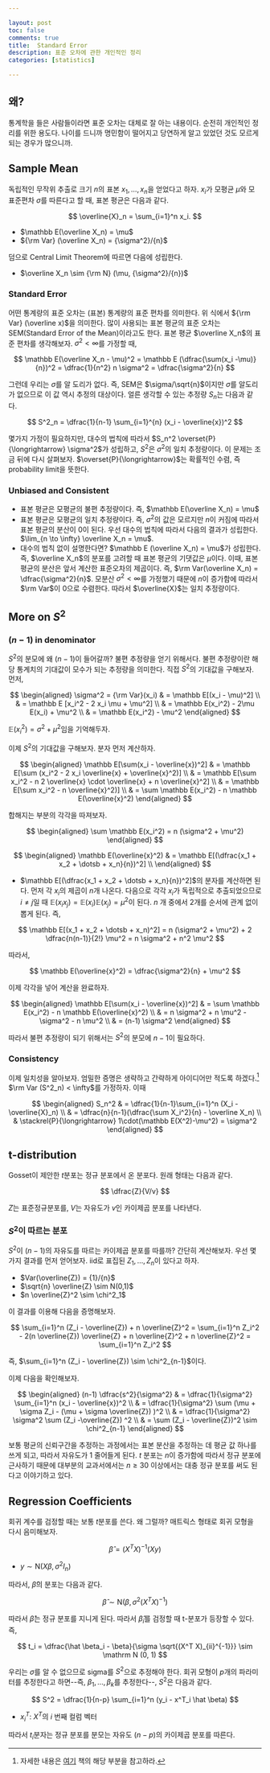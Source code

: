 ```yaml
---

layout: post
toc: false
comments: true
title:  Standard Error 
description: 표준 오차에 관한 개인적인 정리 
categories: [statistics]

---
```


## 왜? 

통계학을 들은 사람들이라면 표준 오차는 대체로 잘 아는 내용이다. 순전히 개인적인 정리를 위한 용도다. 나이를 드니까 명민함이 떨어지고 당연하게 알고 있었던 것도 모르게 되는 경우가 많으니까. 

## Sample Mean 

독립적인 무작위 추출로 크기 $n$의 표본 $x_1, \dotsc, x_n$을 얻었다고 하자. $x_i$가 모평균 $\mu$와 모 표준편차 $\sigma$를 따른다고 할 때, 표본 평균은 다음과 같다. 

$$
\overline{X}_n = \sum_{i=1}^n x_i.
$$
- $\mathbb E(\overline X_n) = \mu$ 
- ${\rm Var} (\overline X_n) = {\sigma^2}/{n}$

덤으로 Central Limit Theorem에 따르면 다음에 성립한다. 

- $\overline X_n \sim {\rm N} (\mu, {\sigma^2}/{n})$ 

### Standard Error 

어떤 통계량의 표준 오차는 (표본) 통계량의 표준 편차를 의미한다. 위 식에서 ${\rm Var} (\overline x)$을 의미한다. 많이 사용되는 표본 평균의 표준 오차는 SEM(Standard Error of the Mean)이라고도 한다. 표본 평균 $\overline X_n$의 표준 편차를 생각해보자. $\sigma^2 < \infty$를 가정할 때, 

$$
\mathbb E(\overline X_n - \mu)^2 = \mathbb E (\dfrac{\sum(x_i -\mu)}{n})^2 = \dfrac{1}{n^2} n \sigma^2 = \dfrac{\sigma^2}{n}
$$

그런데 우리는 $\sigma$를 알 도리가 없다. 즉, SEM은 $\sigma/\sqrt{n}$이지만 $\sigma$를 알도리가 없으므로 이 값 역시 추정의 대상이다. 얼른 생각할 수 있는 추정량 $S_n$는 다음과 같다.  

$$
S^2_n = \dfrac{1}{n-1} \sum_{i=1}^{n} (x_i - \overline{x})^2
$$

몇가지 가정이 필요하지만, 대수의 법칙에 따라서 $S_n^2 \overset{P}{\longrightarrow} \sigma^2$가 성립하고, $S^2$은 $\sigma^2$의 일치 추정량이다. 이 문제는 조금 뒤에 다시 살펴보자. $\overset{P}{\longrightarrow}$는 확률적인 수렴, 즉 probability limit을 뜻한다. 

### Unbiased and Consistent 

- 표본 평균은 모평균의 불편 추정량이다. 즉, $\mathbb E(\overline X_n) = \mu$
- 표본 평균은 모평균의 일치 추정량이다. 즉, $\sigma^2$의 값은 모르지만 $n$이 커짐에 따라서 표본 평균의 분산이 0이 된다. 우선 대수의 법칙에 따라서 다음의 결과가 성립한다.  $\lim_{n \to \infty} \overline X_n = \mu$. 
- 대수의 법칙 없이 설명한다면? $\mathbb E (\overline X_n) = \mu$가 성립한다. 즉, $\overline X_n$의 분포를 고려할 때 표본 평균의 기댓값은 $\mu$이다. 이때, 표본 평균의 분산은 앞서 계산한 표준오차의 제곱이다. 즉, $\rm Var(\overline X_n) = \dfrac{\sigma^2}{n}$. 모분산 $\sigma^2 < \infty$를 가정했기 때문에 $n$이 증가함에 따라서 $\rm Var$이 0으로 수렴한다. 따라서 $\overline{X}$는 일치 추정량이다. 

## More on $S^2$

### $(n-1)$ in denominator 

$S^2$의 분모에 왜 $(n-1)$이 들어갈까? 불편 추정량을 얻기 위해서다. 불편 추정량이란 해당 통계치의 기대값이 모수가 되는 추정량을 의미한다. 직접 $S^2$의 기대값을 구해보자. 먼저, 

$$
\begin{aligned}
\sigma^2 = {\rm Var}(x_i) & = \mathbb E[(x_i - \mu)^2] \\
& = \mathbb E [x_i^2 - 2 x_i \mu + \mu^2] \\
& = \mathbb E(x_i^2) - 2\mu E(x_i) + \mu^2 \\
& =  \mathbb E(x_i^2) - \mu^2
\end{aligned}
$$

$\mathbb E(x_i^2) = \sigma^2 + \mu^2$임을 기억해두자. 

이제 $S^2$의 기대값을 구해보자. 분자 먼저 계산하자. 

$$
\begin{aligned}
\mathbb E[\sum(x_i - \overline{x})^2] & = \mathbb E[\sum (x_i^2 - 2 x_i \overline{x} + \overline{x}^2)] \\
& = \mathbb E[\sum x_i^2 - n 2 \overline{x} \cdot \overline{x} + n \overline{x}^2] \\
& = \mathbb E[\sum x_i^2 - n \overline{x}^2)] \\
& = \sum \mathbb E(x_i^2) - n \mathbb E(\overline{x}^2)
\end{aligned}
$$

합해지는 부분의 각각을 따져보자. 

$$
\begin{aligned}
\sum \mathbb E(x_i^2) = n (\sigma^2 + \mu^2)
\end{aligned}
$$

$$
\begin{aligned}
\mathbb E(\overline{x}^2) & = \mathbb E[(\dfrac{x_1 + x_2 + \dotsb + x_n}{n})^2] \\
\end{aligned}
$$

 - $\mathbb E[(\dfrac{x_1 + x_2 + \dotsb + x_n}{n})^2]$의 분자를 계산하면 된다. 먼저 각 $x_i$의 제곱이 $n$개 나온다. 다음으로 각각 $x_i$가 독립적으로 추출되었으므로 $i \neq j$일 때 $\mathbb E(x_i x_j) = \mathbb E(x_i) \mathbb E(x_j) = \mu^2$이 된다. $n$ 개 중에서 2개를 순서에 관계 없이 뽑게 된다. 즉, 

$$
\mathbb E[(x_1 + x_2 + \dotsb + x_n)^2]  = n (\sigma^2 + \mu^2) + 2 \dfrac{n(n-1)}{2!} \mu^2 = n \sigma^2 + n^2 \mu^2
$$

따라서, 

$$
\mathbb E(\overline{x}^2)  = \dfrac{\sigma^2}{n} + \mu^2 
$$

이제 각각을 넣어 계산을 완료하자. 

$$
\begin{aligned}
\mathbb E[\sum(x_i - \overline{x})^2] & = \sum \mathbb E(x_i^2) - n \mathbb E(\overline{x}^2) \\
& = n \sigma^2 + n \mu^2 - \sigma^2 - n \mu^2 \\
& = (n-1) \sigma^2 
\end{aligned}
$$

따라서 불편 추정량이 되기 위해서는 $S^2$의 분모에 $n-1$이 필요하다. 

### Consistency

이제 일치성을 알아보자. 엄밀한 증명은 생략하고 간략하게 아이디어만 적도록 하겠다.[^1] $\rm Var (S^2_n) < \infty$를 가정하자. 이때 

$$
\begin{aligned}
S_n^2 & = \dfrac{1}{n-1}\sum_{i=1}^n (X_i - \overline{X}_n) \\
& = \dfrac{n}{n-1}(\dfrac{\sum X_i^2}{n} - \overline X_n) \\
& \stackrel{P}{\longrightarrow} 1\cdot(\mathbb E(X^2)-\mu^2) = \sigma^2
\end{aligned}
$$

[^1]: 자세한 내용은 [여기](http://www.utstat.toronto.edu/~brunner/oldclass/413f08/handouts/STA413Ch4.pdf) 책의 해당 부분을 참고하라. 

## t-distribution 

Gosset이 제안한 $t$분포는 정규 분포에서 온 분포다. 원래 형태는 다음과 같다. 

$$
\dfrac{Z}{V/v}
$$

$Z$는 표준정규분포를, $V$는 자유도가 $v$인 카이제곱 분포를 나타낸다. 

### $S^2$이 따르는 분포  

$S^2$이 $(n-1)$의 자유도를 따르는 카이제곱 분포를 따를까? 간단히 계산해보자. 우선 몇 가지 결과를 먼저 얻어보자. 
iid로 표집된 $Z_1, \dotsc, Z_n$이 있다고 하자. 

- $Var(\overline{Z}) = {1}/{n}$
- $\sqrt{n} \overline{Z} \sim N(0,1)$
- $n \overline{Z}^2 \sim \chi^2_1$

이 결과를 이용해 다음을 증명해보자.  

$$
\sum_{i=1}^n (Z_i - \overline{Z}) + n \overline{Z}^2 = 
\sum_{i=1}^n Z_i^2 - 2(n \overline{Z}) \overline{Z} + n \overline{Z}^2 + n \overline{Z}^2 = \sum_{i=1}^n Z_i^2
$$

즉, $\sum_{i=1}^n (Z_i - \overline{Z}) \sim \chi^2_{n-1}$이다. 

이제 다음을 확인해보자. 

$$
\begin{aligned}
(n-1) \dfrac{s^2}{\sigma^2} & = \dfrac{1}{\sigma^2} \sum_{i=1}^n (x_i - \overline{x})^2 \\
& = \dfrac{1}{\sigma^2} \sum (\mu + \sigma Z_i - (\mu + \sigma \overline{Z}) )^2 \\
& = \dfrac{1}{\sigma^2} \sigma^2 \sum  (Z_i -\overline{Z}) ^2 \\
& = \sum (Z_i - \overline{Z})^2 \sim \chi^2_{n-1}
\end{aligned}
$$

보통 평균의 신뢰구간을 추정하는 과정에서는 표본 분산을 추정하는 데 평균 값 하나를 쓰게 되고, 따라서 자유도가 1 줄어들게 된다. $t$ 분포는 $n$이 증가함에 따라서 정규 분포에 근사하기 때문에 대부분의 교과서에서는 $n \geq 30$ 이상에서는 대충 정규 분포를 써도 된다고 이야기하고 있다. 

## Regression Coefficients 

회귀 계수를 검정할 때는 보통 $t$분포를 쓴다. 왜 그럴까? 매트릭스 형태로 회귀 모형을 다시 음미해보자. 

$$
\hat \beta = (X^T X)^{-1}(X y)
$$

- $y \sim \mathrm N(X\beta, \sigma^2 I_n)$

따라서, $\hat \beta$의 분포는 다음과 같다. 

$$
\hat \beta \sim \mathrm N (\beta, \sigma^2 (X^T X)^{-1})
$$

따라서 $\hat \beta$는 정규 분포를 지니게 된다. 따라서 $\hat \beta_i$를 검정할 때 t-분포가 등장할 수 있다. 즉, 

$$
t_i = \dfrac{\hat \beta_i - \beta}{\sigma \sqrt{(X^T X)_{ii}^{-1}}} \sim \mathrm N (0, 1)
$$

우리는 $\sigma$를 알 수 없으므로 sigma를 $S^2$으로 추정해야 한다. 회귀 모형이 $p$개의 파라미터를 추정한다고 하면--즉, $\beta_1, \dotsc, \beta_k$를 추정한다--, $S^2$은 다음과 같다. 

$$
S^2 = \dfrac{1}{n-p} \sum_{i=1}^n (y_i -  x^T_i \hat \beta)
$$

- $x^T_i$: $X^T$의 $i$ 번째 컬럼 벡터 

따라서 $t_i$분자는 정규 분포를 분모는 자유도 $(n-p)$의 카이제곱 분포를 따른다. 